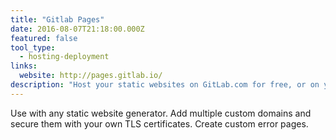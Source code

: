 ```yaml
---
title: "Gitlab Pages"
date: 2016-08-07T21:18:00.000Z
featured: false
tool_type:
  - hosting-deployment
links:
  website: http://pages.gitlab.io/
description: "Host your static websites on GitLab.com for free, or on your own GitLab EE instance."
---
```

Use with any static website generator. Add multiple custom domains and secure them with your own TLS certificates. Create custom error pages.

